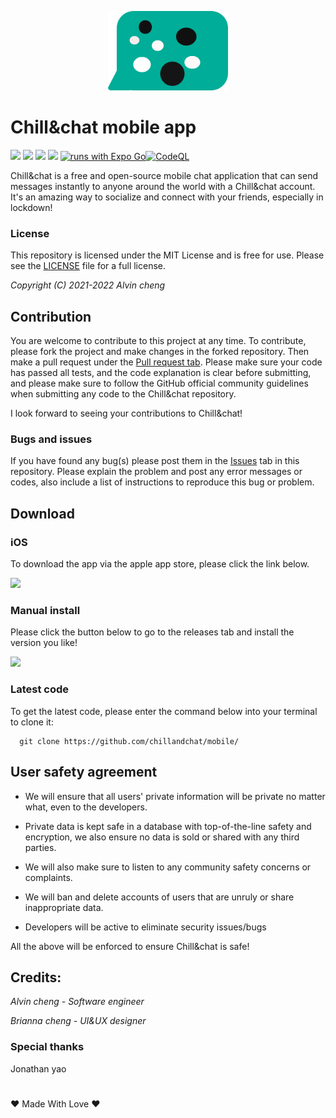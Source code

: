 <p align="center"how><img src="https://github.com/Chillandchat/.github/blob/main/logo.svg" style="width:12rem;"/></p>

# Chill&chat mobile app
![](https://img.shields.io/github/repo-size/Chill-and-chat/Chill-chat) ![](https://img.shields.io/github/v/release/Chill-and-chat/Chill-chat) ![](https://img.shields.io/github/issues-pr-closed/chill-and-chat/chill-chat) ![](https://img.shields.io/github/issues-pr-raw/chill-and-chat/chill-chat)
[![runs with Expo Go](https://img.shields.io/badge/Runs%20with%20Expo%20Go-000.svg?logo=EXPO&labelColor=f3f3f3&logoColor=000)](https://expo.dev/client)[![CodeQL](https://github.com/Chillandchat/mobile/actions/workflows/codeql-analysis.yml/badge.svg)](https://github.com/Chillandchat/mobile/actions/workflows/codeql-analysis.yml)

Chill&chat is a free and open-source mobile chat application that can send messages instantly to anyone around the world with a Chill&chat account. It's an amazing way to socialize and connect with your friends, especially in lockdown!  

### License

This repository is licensed under the MIT License and is free for use. Please see the [LICENSE](https://github.com/Chill-and-chat/Chill-chat/blob/master/LICENSE) file for a full license.


*Copyright (C) 2021-2022 Alvin cheng*

## Contribution

You are welcome to contribute to this project at any time. To contribute, please fork the project and make changes in the forked repository. Then make a pull request under the [Pull request tab](https://github.com/Chill-and-chat/Chill-chat/pulls). Please make sure your code has passed all tests, and the code explanation is clear before submitting, and please make sure to follow the GitHub official community guidelines when submitting any code to the Chill&chat repository.


I look forward to seeing your contributions to Chill&chat!

### Bugs and issues

If you have found any bug(s) please post them in the [Issues](https://github.com/Chill-and-chat/mobile/issues) tab in this repository. Please explain the problem and post any error messages or codes, also include a list of instructions to reproduce this bug or problem.

## Download
### iOS
To download the app via the apple app store, please click the link below.

<a href=""><img style="width:15rem;" src="https://images.squarespace-cdn.com/content/v1/602d0aa03d9bab5833f89e28/1615402085435-KPC9C9YMJD2IUD18D9XS/apple-app-store-badge-white.png"/><a>

### Manual install
Please click the button below to go to the releases tab and install the version you like!

<a href="https://github.com/Chillandchat/mobile/releases"><img style="width:15rem;" src="https://user-images.githubusercontent.com/33416429/92813512-27f0bb80-f376-11ea-8562-ee2b3e416aec.png"/><a>

### Latest code
To get the latest code, please enter the command below into your terminal to clone it:
  
```
  git clone https://github.com/chillandchat/mobile/
```
## User safety agreement 

- We will ensure that all users' private information will be private no matter what, even to the developers. 

- Private data is kept safe in a database with top-of-the-line safety and encryption, we also ensure no data is sold or shared with any third parties. 

- We will also make sure to listen to any community safety concerns or complaints.

- We will ban and delete accounts of users that are unruly or share inappropriate data.

- Developers will be active to eliminate security issues/bugs

All the above will be enforced to ensure Chill&chat is safe!

## Credits:

*Alvin cheng - Software engineer*

*Brianna cheng - UI&UX designer* 

### Special thanks
Jonathan yao

#
❤️ Made With Love ❤️
